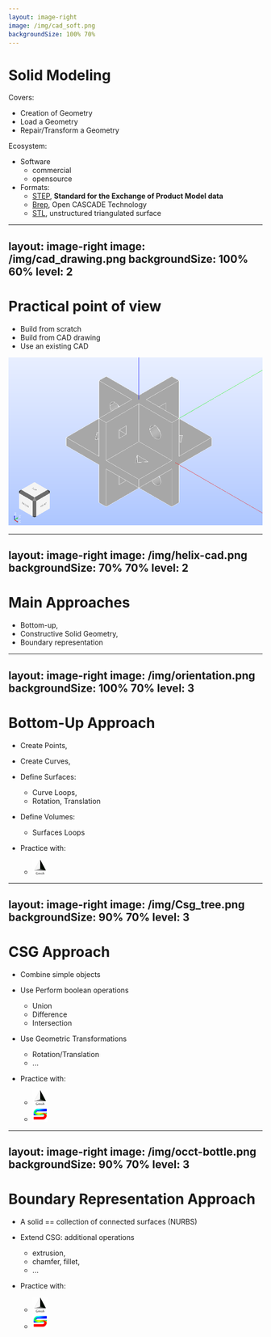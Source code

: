 ```yaml
---
layout: image-right
image: /img/cad_soft.png
backgroundSize: 100% 70%
---
```



# Solid Modeling

Covers:
- Creation of Geometry
- Load a Geometry
- Repair/Transform a Geometry

Ecosystem:
- Software
  - commercial
  - opensource
- Formats:
  - [STEP](https://en.wikipedia.org/wiki/ISO_10303), **Standard for the Exchange of Product Model data**
  - [Brep](https://dev.opencascade.org/doc/occt-6.7.0/overview/html/occt_brep_format.html), Open CASCADE Technology
  - [STL](https://en.wikipedia.org/wiki/STL_(file_format)), unstructured triangulated surface

<!--add references for format -->

---
layout: image-right
image: /img/cad_drawing.png
backgroundSize: 100% 60%
level: 2
---

# Practical point of view

- Build from scratch
- Build from CAD drawing
- Use an existing  CAD 

<img src="/img/cube.png" />


---
layout: image-right
image: /img/helix-cad.png
backgroundSize: 70% 70%
level: 2
---

# Main Approaches

- Bottom-up,
- Constructive Solid Geometry,
- Boundary representation


---
layout: image-right
image: /img/orientation.png
backgroundSize: 100% 70%
level: 3
---

# Bottom-Up Approach

- Create Points,
- Create Curves,
- Define Surfaces:
  - Curve Loops,
  - Rotation, Translation
- Define Volumes:
  - Surfaces Loops

- Practice with:
  - [<img src="/img/Gmsh.png" width=30 height=30/>](https://trophime.github.io/gmsh-tuto/) 


---
layout: image-right
image: /img/Csg_tree.png
backgroundSize: 90% 70%
level: 3
---
# CSG Approach

- Combine simple objects
- Use Perform boolean operations 
  - Union
  - Difference
  - Intersection
- Use Geometric Transformations
  - Rotation/Translation
  - ...


- Practice with:
  -  [<img src="/img/Gmsh.png" width=30 height=30/>](https://trophime.github.io/gmsh-tuto/) 
  -  [<img src="/img/Salome.jpg" width=30 height=30/>](https://trophime.github.io/salome-tutorial/)

<!--References: Algo: wikipedia ?? -->

---
layout: image-right
image: /img/occt-bottle.png
backgroundSize: 90% 70%
level: 3
---
# Boundary Representation Approach

- A solid == collection of connected surfaces (NURBS)
- Extend CSG: additional operations
  - extrusion, 
  - chamfer, fillet, 
  - ...

- Practice with:
  -  [<img src="/img/Gmsh.png" width=30 height=30/>](https://trophime.github.io/gmsh-tuto/) 
  -  [<img src="/img/Salome.jpg" width=30 height=30/>](https://trophime.github.io/salome-tutorial/)


<!-- Constraints -->
<!-- References: - Nurbs, - Gmsh: use ruled surface -->
